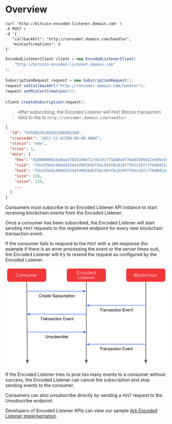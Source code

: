 
# Overview

```shell
curl 'http://bitcoin-encoded-listener.domain.com' \
-X POST \
-d '{
   "callbackUrl": "http://consumer.domain.com/handler",
   "minConfirmations": 5
}'
```

```java
EncodedListenerClient client = new EncodedListenerClient(
    "http://bitcoin-encoded-listener.domain.com"
);

SubscriptionRequest request = new SubscriptionRequest();
request.setCallbackUrl("http://consumer.domain.com/handler");
request.setMinConfirmations(5);

client.createSubscription(request);
```

> After subscribing, the Encoded Listener will `POST` Bitcoin transaction data to the
 to `http://consumer.domain.com/handler`:
  
```json
{
  "id": "93598235283502398502398",
  "createdAt": "2017-11-01T00:00:00.000Z",
  "status": "new",
  "tries": 1,
  "data": {
    "hex": "01000000019a9aa57825106e72c92c0c771b88a9f7bbdd399d12e405e29757964f9a387ef0000000006b483045022100fdac2e51068717da7f564ae676d84f04aa6e5157b72c168301809518bc8e733902200b39ba9d0ee8cd0c5f0ed7a4d51ec2aaf5976252aeca6ffd5b9794076898c463012102892589b5b0e2751bd2500a71f06b2d851439678eb0e976be5b5a0cc8f3e49895ffffffff021caa3900000000001976a914ddaccd2403cfffad5936ca66c2c6a7c98146936888ac9b593001000000001976a91461752641b0bf1cecd08341224f83e690853abd0588ac00000000",
    "txid": "fdcd3564c09ddd33dafd9d1bd2f5dc583f8c818fff631397c7f6d0d12ecf17b4",
    "hash": "fdcd3564c09ddd33dafd9d1bd2f5dc583f8c818fff631397c7f6d0d12ecf17b4",
    "size": 226,
    "vsize": 226,
    ...
  }
}
```

Consumers must subscribe to an Encoded Listener API instance to start receiving blockchain
events from the Encoded Listener.

Once a consumer has been subscribed, the Encoded Listener will start
sending `POST` requests to the registered endpoint for every new blockchain transaction
event.

If the consumer fails to respond to the `POST` with a `200` response (for example if there is
an error processing the event or the server times out), the Encoded Listener will try to resend
the request as configured by the Encoded Listener.

<img src="images/figures/encoded-listener-seq-diagram.png" alt="Encoded Listener Sequence Diagram" />

If the Encoded Listener tries to post too many events to a consumer without success,
the Encoded Listener can cancel the subscription and stop sending events to the consumer.

Consumers can also unsubscribe directly by sending a `POST` request to the Unsubscribe
endpoint.

Developers of Encoded Listener APIs can view our sample
[Ark Encoded Listener implementation](https://github.com/ark-aces/aces-encoded-listener-ark).